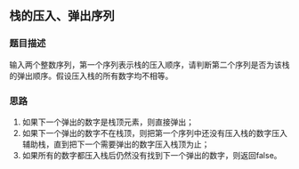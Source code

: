 ## 栈的压入、弹出序列

### 题目描述

输入两个整数序列，第一个序列表示栈的压入顺序，请判断第二个序列是否为该栈的弹出顺序。假设压入栈的所有数字均不相等。

### 思路

1. 如果下一个弹出的数字是栈顶元素，则直接弹出；
2. 如果下一个弹出的数字不在栈顶，则把第一个序列中还没有压入栈的数字压入辅助栈，直到把下一个需要弹出的数字压入栈顶为止；
3. 如果所有的数字都压入栈后仍然没有找到下一个弹出的数字，则返回false。

